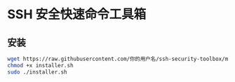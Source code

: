 # SSH 安全快速命令工具箱

## 安装
```bash
wget https://raw.githubusercontent.com/你的用户名/ssh-security-toolbox/main/installer.sh
chmod +x installer.sh
sudo ./installer.sh
